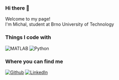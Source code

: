 ### Hi there 👋

<p>Welcome to my page! </br> I'm Michal, student at Brno University of Technology
<!-- <img src="https://cdn-icons-png.flaticon.com/512/197/197560.png" width="13"/> <b>Lorient, France</b>, currently living in <img src="https://cdn-icons-png.flaticon.com/512/197/197564.png" width="13"/> <b>Stockholm, Sweden</b>. </p>
-->
<h3>Things I code with</h3>
<p>
  <!--<img alt="MATLAB" src="https://img.shields.io/badge/-MATLAB-0f4791?style=plastic&logo=matlab&logoColor=orange" />-->
  <img alt="MATLAB" src="https://img.shields.io/badge/-MATLAB-0f4791?logo=data%3Aimage%2Fpng%3Bbase64%2CiVBORw0KGgoAAAANSUhEUgAAABQAAAASCAMAAABsDg4iAAAC%2BlBMVEUAAABEnZ2oJg%2BRHw9EXFxEqKipJQ9EgoKuJw%2BSIA9EcnKoJQ9EY2OrJg9E4eGwJw%2BgIw9AUlNp%2F%2F%2BoJQ9t0MdtqqGrJg9t4devJw%2BhIw%2BoJQ%2BrJg%2B2KA9tvbRtv7Zru7LxdQ%2BqHg%2BFIQ%2FqcQ%2Fydw%2B0KQ%2BvJw%2BtPQ%2F%2Fxw%2Fudg%2Frcg%2B2KQ%2BcIg%2F%2FyA%2F%2Ftg%2F3fg%2F%2F6A%2F%2F%2Fw%2F%2FsQ8p%2F%2F9OcW%2BKMBytJQxAmpxaV06%2FPQ%2BUDA9Ei4tDenvOVA%2BpHw9EQEBDlZVHWluvJQ%2BBEw9EQUFEhIRDiIi1Kg%2BpJA9E%2F%2F9EmppEgIBEfn67MQ%2BsJQ9EmppElZWuJg%2BfIg901cpcjYdGTUyxJw%2BqJQ9t5t1t29Jt0chtxbxssqm0Kg%2BsJQ9t29Jt29Jt185tzsWuJg%2BiIw9t2M9t1MuwJw%2BqJQ9t3NNtzcRtx75twLftaQ%2FJQQ%2BsJg9twbhtu7Jrt65ZmpZOOjjwdQ%2F8fQ%2Fzbw%2FLQw%2B2LA%2BvJw%2BoJQ9rv7Zhxb4%2FZWZmFw96HA%2FvdA%2F6fQ%2B1Kg%2BxJw%2BtJg%2BBHg%2BfNA%2Fnbw%2Fscg%2BxJw%2BuJg%2Fidg%2F0fg%2Fscw%2BuJg%2F%2Fxg%2F%2F2g%2F%2FsQ%2F%2Bjg%2F%2Fzg%2F%2F6w%2F%2F9A%2F%2F1Q%2FGZA5wNyPqpg6ILQ%2F0rQ%2FcZQ9SLiybNA34oQ%2Fncg9FWVlhFxGoPA%2F4kw%2FweQ9EampEVFRLKypyGA6xQg%2F3iA%2F2fQ%2FDOQ9EODhELS1EOTlZFxOAHw%2B4Rw%2F1gA%2F5fg%2FMQw9ceHJIKCdEKSlKJCNqFg6LJQ%2B%2BSw%2Fzeg%2F8fQ%2FVTQ9twrlttKttpZxfenRHNzZZFBB4Gw%2BWLA%2FEUA%2Fwdg%2F9fQ%2FeVw%2B5Lw9tz8Ztx75tvbRtsqlspp1Wc29PHRprFw6EIA%2BiNA%2FKVQ%2FvdA%2F9fQ%2FmYQ%2FANw9tuK9sr6ZaiYVMLCpjFA56HA%2BQKA%2BuPg%2FQWw%2FvdA%2F8fQ%2BzKQ9iFA53Gw%2BKJA%2BiNA%2B9Sg%2FYYQ%2BNJg%2BjNg%2B5SA%2FOWQ%2FhaQ%2B5SQ%2FMWg%2FYZA%2Fiaw%2F0kA%2F4kg%2F5iQ%2F%2F1Q%2F%2F%2F%2F%2FThXXZAAAAmHRSTlMAAAAAAAAAAAAAAAAAAAAAAAAAAAAAAAAAAAAAAAAAAAAAAAAAAAAAAAAAAAAAAAAAAAADf80yQOqlCBG38EECe%2FyXAQVj79sgAkKk8fxeWeqnBAtS4uEkAh9ovfP9Yj%2BQ2%2FysBmnj5iwBN7z9%2F%2F93FYjY0vn%2Fz3F32ccVBhkVk%2F%2B5JCy4XB7RyCUmZnbYNQkm4NZBA5m4NMHn038AAADpSURBVBhXTdAxK4VhGMbx6%2F%2Fc9%2FO8kUQpGSx2i056643yFQxI5NQ5i5TB4AMoZ7YcwyHp8Bns9mMwmNhNCotJGV6e1zX%2B7mu5bpTDEjDiWwrZ3N07Vpokz2gtdnHC2FfTHC9jDKHtVWiaEyVsAZGMkxWwAZAIU%2B9I0jQrbFLnhvs3l2ZYhe1fI2Ly2TWAnT%2BjIMyxB7QzAX3uPLH%2Fn8DBnUuOGjrlpAfzrAMcA9CrL%2Fb58dpKKY0qM7OH4vZpOSUkSQtdDoEzBkCXenscRnfvp%2Bvi5TkOvW5qscPBORc8Ssr%2FNPdBvPLa9APtFSXlu7TTnAAAAABJRU5ErkJggg%3D%3D" />
  <img alt="Python" src="https://img.shields.io/badge/Python-grey.svg?logo=data%3Aimage%2Fpng%3Bbase64%2CiVBORw0KGgoAAAANSUhEUgAAACoAAAAqCAYAAADFw8lbAAAABGdBTUEAALGPC%2FxhBQAAACBjSFJNAAB6JgAAgIQAAPoAAACA6AAAdTAAAOpgAAA6mAAAF3CculE8AAAAB3RJTUUH5gEdCSgSMu8QoAAAAAZiS0dEAP8A%2FwD%2FoL2nkwAABrRJREFUWMO1mF2MHWUdh5939uz2E2jrVhuMFKEQgYrGhKQIK%2BWmUelaBfSCSDSGEEwMYkSiTYzeGGNsKZHENEK40JgYDAEuTAggBbUN0FhiVBq1JrUlje1CMf3a7p6Z%2F%2BPFzJ6vnbO7B9g3mcycN3Pmfd7f%2F3MmMcAYf%2FBFIgSFlFJEsdrwAxrr1PcZsVId1gjDSY23DSc0jqsnosinFPJm8MqDdwyyNI1Bbo4Q4CJgixFbkGvBi5EL0CVAA02IYKhN8Zz6lnoQ0pPg01nmqevu%2BxX7H7rzvQe9ZcceEnxYeEj8tDqigUrrHB2%2FS%2BVH1BXqWvUj6laNcRL3Z5lHFkfRlBrqA%2Brn1Fzdq04Y3qiOzoKuzkTX72H1i2pAugs4s9DlswWDGmvVmzVAnwS2GfEljfvUs4YVkHRdK1QKdyi%2FTeOmQRRdMKi6CmM15eIvGPGW2jRij8aJOjXbrlAGYMcmlqKbFgc0HFIzQ4zYrLHGiIZ6k%2BH722rWuEClJl3zXrAoPtpWJVBvjYiLhRPiWBkw0WXubvO3FZ55BsoigUZCGtXiw%2BgYLaCYR81en63O7wZ06449RId60TbbGXWfelEnCNW9tEFWG16lkeZKXSqe%2FBZM13tfWrezHnR81x9aD0vQEC4AhlPb9JPqN4wOgGoT0QkSsVndrQ7PVrMNG6Wiw8DqTsMBkxTnz3jsXiimSR%2Fa3QYd3%2FVS6T9l1dkmbBUvV5aKqRRMLMd8uXKlRqNf9M%2FAN3MKTB8DHgGWtEF9k2z4GYxHSUx0KWpZGi9Dd6K3UPpgrRL9c2WPC0T0%2BW91JoksB65qg5Y5F2MMi0%2BQ0j0e%2Bdpb6ZLHyMZ3vkgpv7vUz1dNRVUC6yJ5DoDo2Uzvhir43haiyn9gMXMkLG4lirtIQwkgm25Ogd6ufHYBZq1ZfLby9FWzCzJVErYhYwY0B4sMizsxXweQNRojK8Tbq%2BS9sBLo%2FGmI7rw7416dYVNAkZWQeVvN6Lg2v4IorvPQbWToperVA5bAGlP37aAqJbtBw3QEirWYj3SAdSibg8UI5psQMvVqw9F3UAJrzN%2Bng5rtl%2F9dNhx%2FpBmbiWKoC3LmuuUGxbVkaUlDvUpdMmgJrFez%2Fv89Y2oqz366%2F%2FuvjVD4hZZ%2FEh0B1XFNXIquaajrW1VkoBLYgndONdtjWvj3dJ49%2FJu7X%2F%2F9iqz4OXpxFxi1oGvQ0YbGKmpN2df3piJ8eTpPzzULDhvZtEYysmpjGVGdO%2FzSlPjfJy87ffixr%2FzjEvRR9FN9FOxVdhnERY1Kjho1rVPzjWaRfvD1sTde%2BOqNxzYAG4CRPm3MzEJikYi4hsJvEt6AsapUsAeypWzXfAY2GurJrlTSX83j0zl3v7r9lZPk2SM0sxuAZf0hyxTZOreSeg9Ynbm755vgZMOIw1URT10u0K1wNAt%2Btm%2F7K0dpZo9XZa9fhz1XYLyT%2BVPomw31dfS8xrL%2BZdOja5Y3n2gU6dv9Ie1WbGFmXcB8HEaPNzQOoieq6K8tgREe3HXbv3Ii3Ty%2FigOZdf55fJnIzzTQI%2BrfDNf3K4FF8Pb6NeeXA6vqfXGuhQYxd6%2BycQZ8ljREJkwa8bRG0bcTV1PZRNSYum%2Bd7i2HNfO9R949j%2FuBP6eNfyIbIkN9qvqgMCtpt17Gek09J0Def%2FHOo25jLetwHvgFcBoge%2F6H45DShHq%2FEQdm5dAIDIfaKtYB5PPPR74wxctc1gR2A0%2BT7H5nSintj%2FJzyx3q9RoXqqn83sXBjI7dzulXxUmIg9UO54jsSGWD3BGIZRM9AfwOeByYTNfsazWvANz4vccrU0NR5CPosFG%2BhOW5%2BYHtB65EX4AYnSdiX8LiHozmPNF8DjzV3kS7aQFygLRxb1eX3TWu%2F86v243HDGgBB7776kaMPRij80TyWSzeqErnXKC%2FJA39uA3a3WV1QtaC9i04R%2B%2FeCJag7zqhB%2BDDaePee9%2FzLyUtRx88cU9DPIvxHyy2YFzR9VK3eKCDJvR4CriLoaWnaZ7eDPwWGGXAMQjoWYhzCzJrS9kC9DXwNM1pgL8CJyrQtwcBHeBDbnGMKPbOzpu9VSbvnf8MxgZgBTAOrAdOAS8tjqKkKSx%2BgrERio8uMGAAxqq8eBz4eNVo7wD2LZKiSyFr%2FAWLL2PxBBZn5yyV7XSTgCsr4BPAA8CPgOlBQNMgN3votjJIiqnlEGMY41hswmI9xoUYw%2BDMMwtgsqo0fweeL5X1EKRZefI9BQXwn9vKwmHA8edgdGwtxuVYbAA%2FCKysavUEcBg4BBytmozaZL6Q8X%2BTpSahYAPxJwAAACV0RVh0ZGF0ZTpjcmVhdGUAMjAyMi0wMS0yOVQwOTo0MDoxOC0wNTowMNXnlY8AAAAldEVYdGRhdGU6bW9kaWZ5ADIwMjItMDEtMjlUMDk6NDA6MTgtMDU6MDCkui0zAAAAAElFTkSuQmCC" />
</p>

<h3>Where you can find me</h3>
<p><a href="https://github.com/szaboon" target="_blank"><img alt="Github" src="https://img.shields.io/badge/GitHub-%2312100E.svg?&style=for-the-plastic&logo=Github&logoColor=white" /></a> 
  <a href="https://www.linkedin.com/in/michal-szab%C3%B3-961598182/" target="_blank"><img alt="LinkedIn" src="https://img.shields.io/badge/LinkedIn-0077B5?style=for-the-plastic&logo=linkedin&logoColor=white" /></a>
</p>





<!--
------------
<p align="center">This <i>README</i> file is generated <b>every 3 hours</b>!</br>Last refresh: Tuesday, 25 January, 01:21 CET<br /><a href="https://medium.com/@th.guibert/how-to-create-a-self-updating-readme-md-for-your-github-profile-f8b05744ca91">Create your own here!</a></p>
<p align="center"><img src="https://github.com/thmsgbrt/thmsgbrt/workflows/README%20build/badge.svg" /> <img alt="Stars" src="https://img.shields.io/github/stars/thmsgbrt/thmsgbrt?style=flat-square&labelColor=343b41"/> <img alt="Forks" src="https://img.shields.io/github/forks/thmsgbrt/thmsgbrt?style=flat-square&labelColor=343b41"/></p>
-->



<!--
**szaboon/szaboon** is a ✨ _special_ ✨ repository because its `README.md` (this file) appears on your GitHub profile.

Here are some ideas to get you started:

- 🔭 I’m currently working on ...
- 🌱 I’m currently learning ...
- 👯 I’m looking to collaborate on ...
- 🤔 I’m looking for help with ...
- 💬 Ask me about ...
- 📫 How to reach me: ...
- 😄 Pronouns: ...
- ⚡ Fun fact: ...
-->
